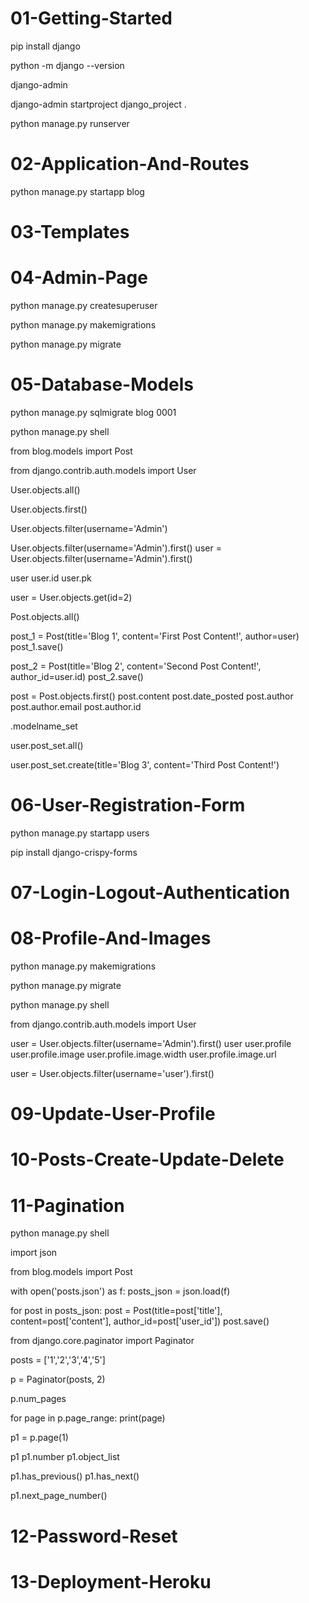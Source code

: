 # 01-Getting-Started

pip install django

python -m django --version

django-admin

django-admin startproject django_project .

python manage.py runserver


# 02-Application-And-Routes

python manage.py startapp blog


# 03-Templates

# 04-Admin-Page

python manage.py createsuperuser

python manage.py makemigrations

python manage.py migrate

# 05-Database-Models

python manage.py sqlmigrate blog 0001

python manage.py shell

from blog.models import Post

from django.contrib.auth.models import User

User.objects.all()

User.objects.first()

User.objects.filter(username='Admin')

User.objects.filter(username='Admin').first()
user = User.objects.filter(username='Admin').first()

user
user.id
user.pk

user = User.objects.get(id=2)


Post.objects.all()

post_1 = Post(title='Blog 1', content='First Post Content!', author=user)
post_1.save()

post_2 = Post(title='Blog 2', content='Second Post Content!', author_id=user.id)
post_2.save()

post = Post.objects.first()
post.content
post.date_posted
post.author
post.author.email
post.author.id

.modelname_set

user.post_set.all()

user.post_set.create(title='Blog 3', content='Third Post Content!')

# 06-User-Registration-Form

python manage.py startapp users

pip install django-crispy-forms

# 07-Login-Logout-Authentication

# 08-Profile-And-Images

python manage.py makemigrations

python manage.py migrate

python manage.py shell

from django.contrib.auth.models import User

user = User.objects.filter(username='Admin').first()
user
user.profile
user.profile.image
user.profile.image.width
user.profile.image.url

user = User.objects.filter(username='user').first()

# 09-Update-User-Profile

# 10-Posts-Create-Update-Delete

# 11-Pagination

python manage.py shell

import json

from blog.models import Post

with open('posts.json') as f:
     posts_json = json.load(f)

for post in posts_json:
post = Post(title=post['title'], content=post['content'], author_id=post['user_id'])
post.save()

from django.core.paginator import Paginator

posts = ['1','2','3','4','5']

p = Paginator(posts, 2)

p.num_pages

for page in p.page_range:
print(page)

p1 = p.page(1)

p1
p1.number
p1.object_list

p1.has_previous()
p1.has_next()

p1.next_page_number()

# 12-Password-Reset

# 13-Deployment-Heroku